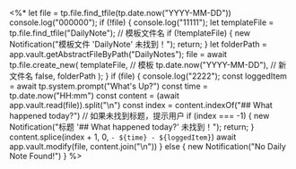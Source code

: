 <%* 
let file = tp.file.find_tfile(tp.date.now("YYYY-MM-DD")) 
console.log("000000");
if (!file) {
	console.log("11111");
	let templateFile = tp.file.find_tfile("DailyNote"); // 模板文件名
	if (!templateFile) {
        new Notification("模板文件 'DailyNote' 未找到！");
        return;
    }
    let folderPath = app.vault.getAbstractFileByPath("DailyNotes");
    file = await tp.file.create_new(
        templateFile, // 模板
        tp.date.now("YYYY-MM-DD"), // 新文件名
        false,
        folderPath
    );
}
if (file) {
	console.log("2222");
	const loggedItem = await tp.system.prompt("What's Up?") 
	const time = tp.date.now("HH:mm") 
	const content = (await app.vault.read(file)).split("\n") 
	const index = content.indexOf("## What happened today?") 
	// 如果未找到标题，提示用户
    if (index === -1) {
        new Notification("标题 '## What happened today?' 未找到！");
        return;
    }
	content.splice(index + 1, 0, `- ${time} - ${loggedItem}`) 
	await app.vault.modify(file, content.join("\n")) 
} else { 
	new Notification("No Daily Note Found!") 
} 
%>